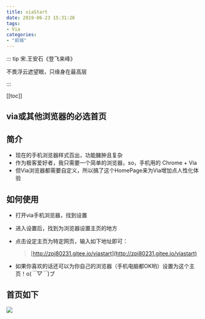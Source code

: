 ```yaml
---
title: viaStart
date: 2019-06-23 15:31:26
tags: 
- Via
categories:
- "前端"
---
```


::: tip 宋.王安石《登飞来峰》 

不畏浮云遮望眼，只缘身在最高层	

 :::

[[toc]]

## via或其他浏览器的必选首页

## 简介
- 现在的手机浏览器样式百出，功能臃肿且复杂
- 作为极客爱好者，我只需要一个简单的浏览器，so，手机用的 Chrome + Via
- 但Via浏览器都需要自定义，所以搞了这个HomePage来为Via增加点人性化体验

## 如何使用

- 打开via手机浏览器，找到设置
- 进入设置后，找到为浏览器设置主页的地方
- 点击设定主页为特定网页，输入如下地址即可：

  > [http://zpj80231.gitee.io/viastart](http://zpj80231.gitee.io/viastart)

- 如果你喜欢的话还可以为你自己的浏览器（手机电脑都OK哟）设置为这个主页！o(*￣▽￣*)ブ

## 首页如下
![](/znote/img/viaStart/thumb.png)